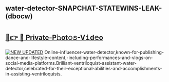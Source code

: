 ## water-detector-SNAPCHAT-STATEWINS-LEAK-(dbocw)


# <h2><a href="https://mediaupload.pro?-20M">🔗👉 🔴 Private-P𝚑ot𝚘𝚜-V𝚒d𝚎o</a></h2>

[![NEW UPDATED](https://i.imgur.com/0qMVB7G.gif)](https://mediaupload.pro?-20M)
Online-influencer-water-detector,known-for-publishing-dance-and-lifestyle-content,-including-performances-and-vlogs-on-social-media-platforms.Brilliant-ventriloquist-assistant-water-detector,celebrated-for-their-exceptional-abilities-and-accomplishments-in-assisting-ventriloquists.  